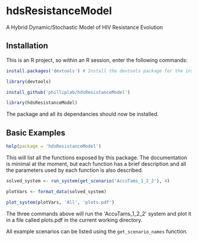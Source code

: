 hdsResistanceModel
==================

A Hybrid Dynamic/Stochastic Model of HIV Resistance Evolution

## Installation

This is an R project, so within an R session, enter the following commands:

```r
install.packages('devtools') # Install the devtools package for the install_github function

library(devtools)

install_github('philliplab/hdsResistanceModel')

library(hdsResistanceModel)
```

The package and all its dependancies should now be installed.

## Basic Examples

```r
help(package = 'hdsResistanceModel')
```

This will list all the functions exposed by this package. The documentation is minimal at the moment, but each function has a brief description and all the parameters used by each function is also described.

```r
solved_system <- run_system(get_scenario('AccuTams_1_2_2'), 4)

plotVars <- format_data(solved_system)

plot_system(plotVars, 'All', 'plots.pdf')
```

The three commands above will run the 'AccuTams_1_2_2' system and plot it in a file called plots.pdf in the current working directory.

All example scenarios can be listed using the `get_scenario_names` function.
